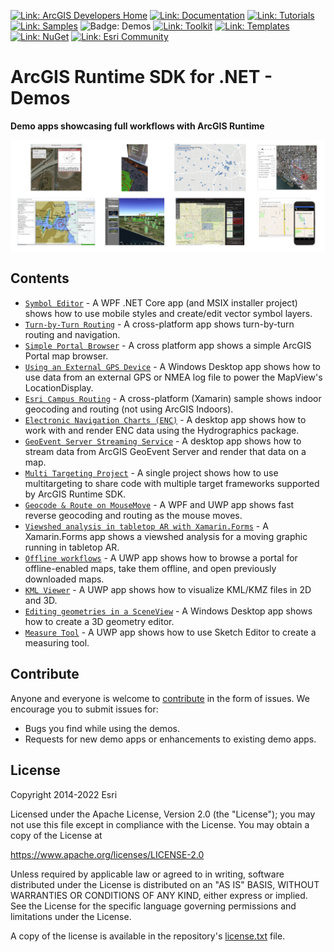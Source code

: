 [![Link: ArcGIS Developers Home](https://img.shields.io/badge/ArcGIS%20Developers%20Home-633b9b?style=flat-square)](https://developers.arcgis.com)
[![Link: Documentation](https://img.shields.io/badge/Documentation-633b9b?style=flat-square)](https://developers.arcgis.com/net/)
[![Link: Tutorials](https://img.shields.io/badge/Tutorials-633b9b?style=flat-square)](https://developers.arcgis.com/documentation/mapping-apis-and-services/tutorials/)
[![Link: Samples](https://img.shields.io/badge/Samples-633b9b?style=flat-square)](https://developers.arcgis.com/net/wpf/sample-code/)
![Badge: Demos](https://img.shields.io/badge/Demos-black?style=flat-square)
[![Link: Toolkit](https://img.shields.io/badge/Toolkit-633b9b?style=flat-square)](https://developers.arcgis.com/net/ui-components/)
[![Link: Templates](https://img.shields.io/badge/Templates-633b9b?style=flat-square&logo=visualstudio&labelColor=gray)](https://github.com/Esri/arcgis-runtime-templates-dotnet)
[![Link: NuGet](https://img.shields.io/badge/NuGet-633b9b?style=flat-square&logo=nuget&labelColor=gray)](https://www.nuget.org/profiles/Esri_Inc)
[![Link: Esri Community](https://img.shields.io/badge/🙋-Esri%20Community-633b9b?style=flat-square)](https://community.esri.com/t5/arcgis-runtime-sdk-for-net/bd-p/arcgis-runtime-sdk-dotnet-questions)

# ArcGIS Runtime SDK for .NET - Demos

**Demo apps showcasing full workflows with ArcGIS Runtime**

<img align="center" title="screenshots of several demos" src="screenshot.png" alt="screenshots of several demos">

## Contents

* [`Symbol Editor`](src/SymbolEditor) - A WPF .NET Core app (and MSIX installer project) shows how to use mobile styles and create/edit vector symbol layers.
* [`Turn-by-Turn Routing`](src/TurnByTurn) - A cross-platform app shows turn-by-turn routing and navigation.
* [`Simple Portal Browser`](src/SimplePortalBrowser) - A cross platform app shows a simple ArcGIS Portal map browser.
* [`Using an External GPS Device`](src/ExternalNmeaGPS) - A Windows Desktop app shows how to use data from an external GPS or NMEA log file to power the MapView's LocationDisplay.
* [`Esri Campus Routing`](src/CampusRouting) - A cross-platform (Xamarin) sample shows indoor geocoding and routing (not using ArcGIS Indoors).
* [`Electronic Navigation Charts (ENC)`](src/HydrographicsSample) - A desktop app shows how to work with and render ENC data using the Hydrographics package.
* [`GeoEvent Server Streaming Service`](src/GeoEventServerSample) - A desktop app shows how to stream data from ArcGIS GeoEvent Server and render that data on a map.
* [`Multi Targeting Project`](src/MultiTargeting) - A single project shows how to use multitargeting to share code with multiple target frameworks supported by ArcGIS Runtime SDK.
* [`Geocode & Route on MouseMove`](src/GeocodeAndRoutingOnMouseMove) - A WPF and UWP app shows fast reverse geocoding and routing as the mouse moves.
* [`Viewshed analysis in tabletop AR with Xamarin.Forms`](src/ViewshedInTabletopAR) - A Xamarin.Forms app shows a viewshed analysis for a moving graphic running in tabletop AR.
* [`Offline workflows`](src/OfflineWorkflowsSample) - A UWP app shows how to browse a portal for offline-enabled maps, take them offline, and open previously downloaded maps.
* [`KML Viewer`](src/KmlViewer) - A UWP app shows how to visualize KML/KMZ files in 2D and 3D.
* [`Editing geometries in a SceneView`](src/SceneViewEdit) - A Windows Desktop app shows how to create a 3D geometry editor.
* [`Measure Tool`](src/MeasureTool) - A UWP app shows how to use Sketch Editor to create a measuring tool.

## Contribute

Anyone and everyone is welcome to [contribute](CONTRIBUTING.md) in the form of issues. We encourage you to submit issues for:

* Bugs you find while using the demos.
* Requests for new demo apps or enhancements to existing demo apps.

## License

Copyright 2014-2022 Esri

Licensed under the Apache License, Version 2.0 (the "License");
you may not use this file except in compliance with the License.
You may obtain a copy of the License at

   https://www.apache.org/licenses/LICENSE-2.0

Unless required by applicable law or agreed to in writing, software
distributed under the License is distributed on an "AS IS" BASIS,
WITHOUT WARRANTIES OR CONDITIONS OF ANY KIND, either express or implied.
See the License for the specific language governing permissions and
limitations under the License.

A copy of the license is available in the repository's [license.txt](license.txt) file.
